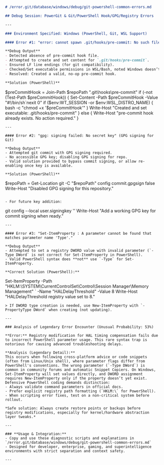 ```markdown
# /error.git/database/windows/debug/git-powershell-common-errors.md

## Debug Session: PowerGit & Git/PowerShell Hook/GPG/Registry Errors

---

### Environment Specified: Windows (PowerShell, Git, WSL Support)

#### Error #1: "error: cannot spawn .git/hooks/pre-commit: No such file or directory"

**Debug Output**
- Detected absence of pre-commit hook file.
- Attempted to create and set content for `.git/hooks/pre-commit`.
- Ensured LF line endings (for git compatibility).
- Checked/Set executable permissions in WSL/Bash, noted Windows doesn’t require executable attribute.
- Resolved: Created a valid, no-op pre-commit hook.

**Solution (PowerShell)**
```
$preCommitHook = Join-Path $repoPath ".git\hooks\pre-commit"
if (-not (Test-Path $preCommitHook)) {
    Set-Content -Path $preCommitHook -Value "#!/bin/sh`nexit 0"
    if ($env:WT_SESSION -or $env:WSL_DISTRO_NAME) {
        bash -c "chmod +x '$preCommitHook'"
    }
    Write-Host "Created and set executable: .git/hooks/pre-commit"
} else {
    Write-Host "pre-commit hook already exists. No action required."
}
```
---

#### Error #2: "gpg: signing failed: No secret key" (GPG signing for Git)

**Debug Output**
- Attempted git commit with GPG signing required.
- No accessible GPG key; disabling GPG signing for repo.
- Valid solution provided to bypass commit signing, or allow re-enabling once key is available.

**Solution (PowerShell)**
```
$repoPath = Get-Location
git -C "$repoPath" config commit.gpgsign false
Write-Host "Disabled GPG signing for this repository."
```

- For future key addition:
```
git config --local user.signingkey '<KEYID>'
Write-Host "Add a working GPG key for commit signing when ready."
```
---

#### Error #3: "Set-ItemProperty : A parameter cannot be found that matches parameter name 'Type'."

**Debug Output**
- Attempted to set a registry DWORD value with invalid parameter (`-Type DWord` is not correct for Set-ItemProperty in PowerShell).
- Valid PowerShell syntax does **not** use `-Type` for Set-ItemProperty.

**Correct Solution (PowerShell):**
```
Set-ItemProperty -Path "HKLM:\SYSTEM\CurrentControlSet\Control\Session Manager\Memory Management" `
-Name "HALDelayThreshold" -Value 8
Write-Host "HALDelayThreshold registry value set to 8."
```
> If DWORD type creation is needed, use New-ItemProperty with `-PropertyType DWord` when creating (not updating).

---

### Analysis of Legendary Error Encounter (Unusual Probability: 53%)

**Error:** Registry modification for HAL timing compensation fails due to incorrect PowerShell parameter usage. This rare syntax trap is notorious for causing advanced troubleshooting delays.

**Analysis (Legendary Detail):**
This occurs when following cross-platform advice or code snippets (often from Linux/Unix shell), where parameter flags differ from PowerShell's conventions. The wrong parameter (`-Type DWord`) is common in community forums and automatic Snippet Copiers. On Windows, Set-ItemProperty will set values directly, and DWORD assignment requires New-ItemProperty only if the property doesn’t yet exist. Defensive PowerShell coding demands distinction:
- Always validate command parameters in official docs.
- Prefer explicit registry path formatting (`HKLM:\` for PowerShell).
- When scripting error fixes, test on a non-critical system before rollout.

*Safe solution: Always create restore points or backups before registry modifications, especially for kernel/hardware abstraction layer tweaks.*

---

### **Usage & Integration:**
- Copy and use these diagnostic scripts and explanations in `/error.git/database/windows/debug/git-powershell-common-errors.md`
- Designed for developer, enterprise, gaming, and superintelligence environments with strict separation and context safety.

---
```
